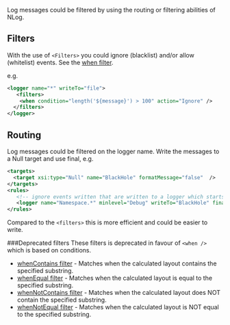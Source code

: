 Log messages could be filtered by using the routing or filtering abilities of NLog.

## Filters
With the use of `<Filters>` you could ignore (blacklist) and/or allow (whitelist) events. See the [when filter](When-filter).

e.g.
```xml
<logger name="*" writeTo="file">
   <filters>
    <when condition="length('${message}') > 100" action="Ignore" />
  </filters>
</logger> 
```



## Routing
Log messages could be filtered on the logger name. Write the messages to a Null target and use final, e.g.

```xml
<targets>
  <target xsi:type="Null" name="BlackHole" formatMessage="false"  />
</targets>
<rules>
   <!-- ignore events written that are written to a logger which starts with "Namespace." -->
   <logger name="Namespace.*" minlevel="Debug" writeTo="BlackHole" final="true" />     
</rules>
```

Compared to the `<filters>` this is more efficient and could be easier to write. 

###Deprecated filters
These filters is deprecated in favour of `<when />` which is based on conditions.

* [whenContains filter](WhenContains-filter) - Matches when the calculated layout contains the specified substring. 
* [whenEqual filter](WhenEqual-filter) - Matches when the calculated layout is equal to the specified substring. 
* [whenNotContains filter](WhenNotContains-filter) - Matches when the calculated layout does NOT contain the specified substring. 
* [whenNotEqual filter](WhenNotEqual-filter) - Matches when the calculated layout is NOT equal to the specified substring. 